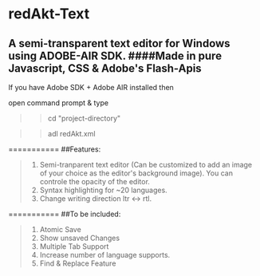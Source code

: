 redAkt-Text
===========
A semi-transparent text editor for Windows using ADOBE-AIR SDK.
####Made in pure Javascript, CSS & Adobe's Flash-Apis
-----------
If you have Adobe SDK + Adobe AIR installed then 

open command prompt & type

>> cd "project-directory"

>> adl redAkt.xml

===========
##Features:
>1. Semi-tranparent text editor (Can be customized to add an image of your choice as the editor's background image). You can controle the opacity of the editor.
>2. Syntax highlighting for ~20 languages.
>3. Change writing direction ltr <-> rtl.

===========
##To be included:
>1. Atomic Save
>2. Show unsaved Changes
>3. Multiple Tab Support
>4. Increase number of language supports.
>5. Find & Replace Feature